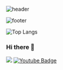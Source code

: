 ![header](https://capsule-render.vercel.app/api?type=waving&color=gradient&height=200&section=header&text=Jin%20record&fontSize=55)
<br/>

![footer](https://capsule-render.vercel.app/api?type=waving&color=gradient&reversal=false&section=footer)



![Top Langs](https://github-readme-stats.vercel.app/api/top-langs/?username=jxxnkyeong12&layout=compact&theme=dark)

### Hi there 👋




 <img src ="https://img.shields.io/badge/-Java-blue">   [![Youtube Badge](https://img.shields.io/badge/Youtube-ff0000?style=flat-square&logo=youtube&link=https://www.youtube.com/c/kyleschool)](https://github.com/jxxnkyeong12)
 

